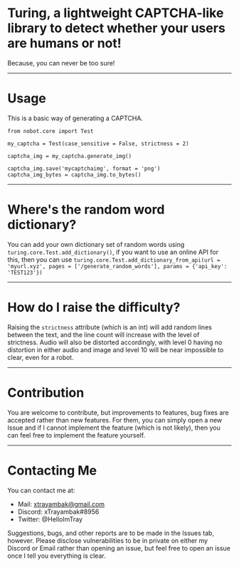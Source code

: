 # Turing, a lightweight CAPTCHA-like library to detect whether your users are humans or not!
Because, you can never be too sure!
___________
# Usage
This is a basic way of generating a CAPTCHA.
```python3
from nobot.core import Test

my_captcha = Test(case_sensitive = False, strictness = 2)

captcha_img = my_captcha.generate_img()

captcha_img.save('mycaptchaimg', format = 'png')
captcha_img_bytes = captcha_img.to_bytes()
```
___________
# Where's the random word dictionary?
You can add your own dictionary set of random words using `turing.core.Test.add_dictionary()`,
if you want to use an online API for this, then you can use `turing.core.Test.add_dictionary_from_api(url = 'myurl.xyz', pages = ['/generate_random_words'], params = {'api_key': 'TEST123'})`

___________
# How do I raise the difficulty?
Raising the `strictness` attribute (which is an int) will add random lines between the text, and the line count will increase with the level of strictness. Audio will also be distorted accordingly, with level 0 having no distortion in either audio and image and level 10 will be near impossible to clear, even for a robot.

___________
# Contribution
You are welcome to contribute, but improvements to features, bug fixes are accepted rather than new features. For them, you can simply open a new Issue and if I cannot implement the feature (which is not likely), then you can feel free to implement the feature yourself.

____________
# Contacting Me
You can contact me at:
* Mail: xtrayambak@gmail.com
* Discord: xTrayambak#8956
* Twitter: @HelloImTray

Suggestions, bugs, and other reports are to be made in the Issues tab, however.
Please disclose vulnerabilities to be in private on either my Discord or Email rather than opening an issue, but feel free to open an issue once I tell you everything is clear.
